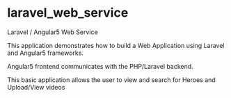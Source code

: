 # laravel_web_service
Laravel / Angular5 Web Service

This application demonstrates how to build a Web Application using Laravel and Angular5 frameworks.

Angular5 frontend communicates with the PHP/Laravel backend.

This basic application allows the user to view and search for Heroes and Upload/View videos
